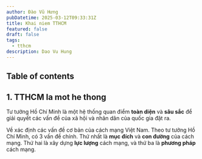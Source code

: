 ```yaml
---
author: Đào Vũ Hưng
pubDatetime: 2025-03-12T09:33:31Z
title: Khai niem TTHCM
featured: false
draft: false
tags:
  - tthcm
description: Dao Vu Hung
---
```

## Table of contents
## 1. TTHCM la mot he thong
Tư tưởng Hồ Chí Minh là một hệ thống quan điểm **toàn diện** và **sâu sắc** để giải quyết các vấn đề của xã hội và nhân dân của quốc gia đặt ra.

Về xác định các vấn đề cơ bản của cách mạng Việt Nam. Theo tư tưởng Hồ Chí Minh, có 3 vấn đề chính. Thứ nhất là **mục đích** và **con đường** của cách mạng. Thứ hai là xây dựng **lực lượng** cách mạng, và thứ ba là **phương pháp** cách mạng.